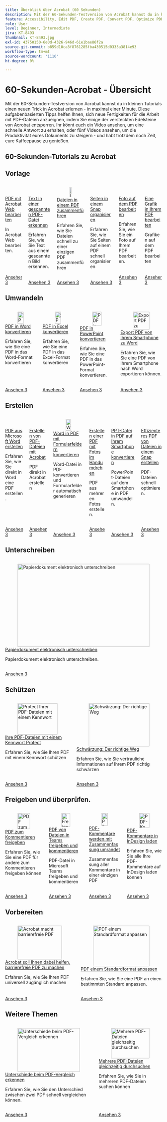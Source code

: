 ```yaml
---
title: Überblick über Acrobat (60 Sekunden)
description: Mit der 60-Sekunden-Testversion von Acrobat kannst du in kleinen Tutorials einen neuen Trick in Acrobat erlernen - in maximal einer Minute.
feature: Accessibility, Edit PDF, Create PDF, Convert PDF, Optimize PDF, Sign, Security, Share, Collaboration
role: User
level: Beginner, Intermediate
jira: KT-8493
thumbnail: KT-8493.jpg
exl-id: 43750150-6e0d-4326-946d-61e1bae86f2a
source-git-commit: b859d10ca3f8761285fba430515d0333a3814e93
workflow-type: tm+mt
source-wordcount: '1110'
ht-degree: 0%

---
```


# 60-Sekunden-Acrobat - Übersicht

Mit der 60-Sekunden-Testversion von Acrobat kannst du in kleinen Tutorials einen neuen Trick in Acrobat erlernen - in maximal einer Minute. Diese aufgabenbasierten Tipps helfen Ihnen, sich neue Fertigkeiten für die Arbeit mit PDF-Dateien anzueignen, indem Sie einige der versteckten Edelsteine von Acrobat entsperren. Ihr könnt euch ein Video ansehen, um eine schnelle Antwort zu erhalten, oder fünf Videos ansehen, um die Produktivität eures Dokuments zu steigern - und habt trotzdem noch Zeit, eure Kaffeepause zu genießen.

## 60-Sekunden-Tutorials zu Acrobat

## Vorlage   

<!-- START CARDS HTML - DO NOT MODIFY BY HAND -->
<div class="columns">
    <div class="column is-half-tablet is-half-desktop is-one-third-widescreen" aria-label="Edit PDF with Acrobat Web">
        <div class="card" style="height: 100%; display: flex; flex-direction: column; height: 100%;">
            <div class="card-image">
                <figure class="image x-is-16by9">
                    <a href="https://experienceleague.adobe.com/en/docs/document-cloud-learn/acrobat-learning/60-second/edit" title="PDF mit Acrobat Web bearbeiten" target="_self" rel="referrer">
                        <img class="is-bordered-r-small" src="https://experienceleague.adobe.com/en/docs/document-cloud-learn/acrobat-learning/60-second/media_15446e803641327fa17c7dad1078f062c9dc5712a.png?width=400&format=webply&optimize=medium" alt="PDF mit Acrobat Web bearbeiten"
                             style="width: 100%; aspect-ratio: 16 / 9; object-fit: cover; overflow: hidden; display: block; margin: auto;">
                    </a>
                </figure>
            </div>
            <div class="card-content is-padded-small" style="display: flex; flex-direction: column; flex-grow: 1; justify-content: space-between;">
                <div class="top-card-content">
                    <p class="headline is-size-6 has-text-weight-bold">
                        <a href="https://experienceleague.adobe.com/en/docs/document-cloud-learn/acrobat-learning/60-second/edit" target="_self" rel="referrer" title="PDF mit Acrobat Web bearbeiten">PDF mit Acrobat Web bearbeiten</a>
                    </p>
                    <p class="is-size-6">In Acrobat Web bearbeiten.</p>
                </div>
                <a href="https://experienceleague.adobe.com/en/docs/document-cloud-learn/acrobat-learning/60-second/edit" target="_self" rel="referrer" class="spectrum-Button spectrum-Button--outline spectrum-Button--primary spectrum-Button--sizeM" style="align-self: flex-start; margin-top: 1rem;">
                    <span class="spectrum-Button-label has-no-wrap has-text-weight-bold">Ansehen</span>
                3</a>
            </div>
        </div>
    </div>
    <div class="column is-half-tablet is-half-desktop is-one-third-widescreen" aria-label="Recognize text in a scanned PDF file">
        <div class="card" style="height: 100%; display: flex; flex-direction: column; height: 100%;">
            <div class="card-image">
                <figure class="image x-is-16by9">
                    <a href="https://experienceleague.adobe.com/en/docs/document-cloud-learn/acrobat-learning/60-second/textrecognition" title="Text in einer gescannten PDF-Datei erkennen" target="_self" rel="referrer">
                        <img class="is-bordered-r-small" src="https://experienceleague.adobe.com/en/docs/document-cloud-learn/acrobat-learning/60-second/media_18991458e25e3aeaa0ba7f169a5c62d91bfd011c7.png?width=400&format=webply&optimize=medium" alt="Text in einer gescannten PDF-Datei erkennen"
                             style="width: 100%; aspect-ratio: 16 / 9; object-fit: cover; overflow: hidden; display: block; margin: auto;">
                    </a>
                </figure>
            </div>
            <div class="card-content is-padded-small" style="display: flex; flex-direction: column; flex-grow: 1; justify-content: space-between;">
                <div class="top-card-content">
                    <p class="headline is-size-6 has-text-weight-bold">
                        <a href="https://experienceleague.adobe.com/en/docs/document-cloud-learn/acrobat-learning/60-second/textrecognition" target="_self" rel="referrer" title="Text in einer gescannten PDF-Datei erkennen">Text in einer gescannten PDF-Datei erkennen</a>
                    </p>
                    <p class="is-size-6">Erfahren Sie, wie Sie Text aus einem gescannten Bild erkennen.</p>
                </div>
                <a href="https://experienceleague.adobe.com/en/docs/document-cloud-learn/acrobat-learning/60-second/textrecognition" target="_self" rel="referrer" class="spectrum-Button spectrum-Button--outline spectrum-Button--primary spectrum-Button--sizeM" style="align-self: flex-start; margin-top: 1rem;">
                    <span class="spectrum-Button-label has-no-wrap has-text-weight-bold">Ansehen</span>
                3</a>
            </div>
        </div>
    </div>
    <div class="column is-half-tablet is-half-desktop is-one-third-widescreen" aria-label="Combine files into one PDF">
        <div class="card" style="height: 100%; display: flex; flex-direction: column; height: 100%;">
            <div class="card-image">
                <figure class="image x-is-16by9">
                    <a href="https://experienceleague.adobe.com/en/docs/document-cloud-learn/acrobat-learning/60-second/combine-to-one-pdf" title="Dateien auf einer PDF zusammenführen" target="_self" rel="referrer">
                        <img class="is-bordered-r-small" src="https://experienceleague.adobe.com/en/docs/document-cloud-learn/acrobat-learning/getting-started/media_12db4e53771239c4c355e54868bb8c2d72912cf58.png?width=400&format=webply&optimize=medium" alt="Dateien auf einer PDF zusammenführen"
                             style="width: 100%; aspect-ratio: 16 / 9; object-fit: cover; overflow: hidden; display: block; margin: auto;">
                    </a>
                </figure>
            </div>
            <div class="card-content is-padded-small" style="display: flex; flex-direction: column; flex-grow: 1; justify-content: space-between;">
                <div class="top-card-content">
                    <p class="headline is-size-6 has-text-weight-bold">
                        <a href="https://experienceleague.adobe.com/en/docs/document-cloud-learn/acrobat-learning/60-second/combine-to-one-pdf" target="_self" rel="referrer" title="Dateien auf einer PDF zusammenführen">Dateien in einem PDF zusammenführen</a>
                    </p>
                    <p class="is-size-6">Erfahren Sie, wie Sie Dateien schnell zu einer einzigen PDF zusammenführen</p>
                </div>
                <a href="https://experienceleague.adobe.com/en/docs/document-cloud-learn/acrobat-learning/60-second/combine-to-one-pdf" target="_self" rel="referrer" class="spectrum-Button spectrum-Button--outline spectrum-Button--primary spectrum-Button--sizeM" style="align-self: flex-start; margin-top: 1rem;">
                    <span class="spectrum-Button-label has-no-wrap has-text-weight-bold">Ansehen</span>
                3</a>
            </div>
        </div>
    </div>
    <div class="column is-half-tablet is-half-desktop is-one-third-widescreen" aria-label="Organize pages in a snap">
        <div class="card" style="height: 100%; display: flex; flex-direction: column; height: 100%;">
            <div class="card-image">
                <figure class="image x-is-16by9">
                    <a href="https://experienceleague.adobe.com/en/docs/document-cloud-learn/acrobat-learning/60-second/organize" title="Seiten schnell organisieren." target="_self" rel="referrer">
                        <img class="is-bordered-r-small" src="https://experienceleague.adobe.com/en/docs/document-cloud-learn/acrobat-learning/60-second/media_134a5e6bdc79683186039aefd4886410edcf8f24d.png?width=400&format=webply&optimize=medium" alt="Seiten schnell organisieren."
                             style="width: 100%; aspect-ratio: 16 / 9; object-fit: cover; overflow: hidden; display: block; margin: auto;">
                    </a>
                </figure>
            </div>
            <div class="card-content is-padded-small" style="display: flex; flex-direction: column; flex-grow: 1; justify-content: space-between;">
                <div class="top-card-content">
                    <p class="headline is-size-6 has-text-weight-bold">
                        <a href="https://experienceleague.adobe.com/en/docs/document-cloud-learn/acrobat-learning/60-second/organize" target="_self" rel="referrer" title="Seiten schnell organisieren.">Seiten in einem Snap organisieren</a>
                    </p>
                    <p class="is-size-6">Erfahren Sie, wie Sie Seiten auf einem PDF schnell organisieren</p>
                </div>
                <a href="https://experienceleague.adobe.com/en/docs/document-cloud-learn/acrobat-learning/60-second/organize" target="_self" rel="referrer" class="spectrum-Button spectrum-Button--outline spectrum-Button--primary spectrum-Button--sizeM" style="align-self: flex-start; margin-top: 1rem;">
                    <span class="spectrum-Button-label has-no-wrap has-text-weight-bold">Ansehen</span>
                3</a>
            </div>
        </div>
    </div>
    <div class="column is-half-tablet is-half-desktop is-one-third-widescreen" aria-label="Edit a photo in your PDF">
        <div class="card" style="height: 100%; display: flex; flex-direction: column; height: 100%;">
            <div class="card-image">
                <figure class="image x-is-16by9">
                    <a href="https://experienceleague.adobe.com/en/docs/document-cloud-learn/acrobat-learning/60-second/editphoto" title="Ein Foto auf dem PDF bearbeiten." target="_self" rel="referrer">
                        <img class="is-bordered-r-small" src="https://experienceleague.adobe.com/en/docs/document-cloud-learn/acrobat-learning/60-second/media_143402bd2ebb039d28d318ff79922f5cd6a72bb4c.png?width=400&format=webply&optimize=medium" alt="Ein Foto auf dem PDF bearbeiten."
                             style="width: 100%; aspect-ratio: 16 / 9; object-fit: cover; overflow: hidden; display: block; margin: auto;">
                    </a>
                </figure>
            </div>
            <div class="card-content is-padded-small" style="display: flex; flex-direction: column; flex-grow: 1; justify-content: space-between;">
                <div class="top-card-content">
                    <p class="headline is-size-6 has-text-weight-bold">
                        <a href="https://experienceleague.adobe.com/en/docs/document-cloud-learn/acrobat-learning/60-second/editphoto" target="_self" rel="referrer" title="Ein Foto auf dem PDF bearbeiten.">Foto auf dem PDF bearbeiten</a>
                    </p>
                    <p class="is-size-6">Erfahren Sie, wie Sie ein Foto auf Ihrem PDF bearbeiten.</p>
                </div>
                <a href="https://experienceleague.adobe.com/en/docs/document-cloud-learn/acrobat-learning/60-second/editphoto" target="_self" rel="referrer" class="spectrum-Button spectrum-Button--outline spectrum-Button--primary spectrum-Button--sizeM" style="align-self: flex-start; margin-top: 1rem;">
                    <span class="spectrum-Button-label has-no-wrap has-text-weight-bold">Ansehen</span>
                3</a>
            </div>
        </div>
    </div>
    <div class="column is-half-tablet is-half-desktop is-one-third-widescreen" aria-label="Edit a graphic in your PDF">
        <div class="card" style="height: 100%; display: flex; flex-direction: column; height: 100%;">
            <div class="card-image">
                <figure class="image x-is-16by9">
                    <a href="https://experienceleague.adobe.com/en/docs/document-cloud-learn/acrobat-learning/60-second/editgraphic" title="Grafiken auf dem PDF bearbeiten." target="_self" rel="referrer">
                        <img class="is-bordered-r-small" src="https://experienceleague.adobe.com/en/docs/document-cloud-learn/acrobat-learning/60-second/media_1e5970d9a0f57a1cb0c18325e8511645af3435571.png?width=400&format=webply&optimize=medium" alt="Grafiken auf dem PDF bearbeiten."
                             style="width: 100%; aspect-ratio: 16 / 9; object-fit: cover; overflow: hidden; display: block; margin: auto;">
                    </a>
                </figure>
            </div>
            <div class="card-content is-padded-small" style="display: flex; flex-direction: column; flex-grow: 1; justify-content: space-between;">
                <div class="top-card-content">
                    <p class="headline is-size-6 has-text-weight-bold">
                        <a href="https://experienceleague.adobe.com/en/docs/document-cloud-learn/acrobat-learning/60-second/editgraphic" target="_self" rel="referrer" title="Grafiken auf dem PDF bearbeiten.">Eine Grafik in Ihrem PDF bearbeiten</a>
                    </p>
                    <p class="is-size-6">Grafiken auf dem PDF bearbeiten</p>
                </div>
                <a href="https://experienceleague.adobe.com/en/docs/document-cloud-learn/acrobat-learning/60-second/editgraphic" target="_self" rel="referrer" class="spectrum-Button spectrum-Button--outline spectrum-Button--primary spectrum-Button--sizeM" style="align-self: flex-start; margin-top: 1rem;">
                    <span class="spectrum-Button-label has-no-wrap has-text-weight-bold">Ansehen</span>
                3</a>
            </div>
        </div>
    </div>
</div>
<!-- END CARDS HTML - DO NOT MODIFY BY HAND -->

## Umwandeln

<!-- START CARDS HTML - DO NOT MODIFY BY HAND -->
<div class="columns">
    <div class="column is-half-tablet is-half-desktop is-one-third-widescreen" aria-label="Convert a PDF to Word">
        <div class="card" style="height: 100%; display: flex; flex-direction: column; height: 100%;">
            <div class="card-image">
                <figure class="image x-is-16by9">
                    <a href="https://experienceleague.adobe.com/en/docs/document-cloud-learn/acrobat-learning/60-second/convert-pdf-word" title="PDF in Word umwandeln" target="_self" rel="referrer">
                        <img class="is-bordered-r-small" src="https://experienceleague.adobe.com/en/docs/document-cloud-learn/acrobat-learning/60-second/media_151fd684b86b4fce9905135d01d2089da2112ddc7.png?width=400&format=webply&optimize=medium" alt="PDF in Word umwandeln"
                             style="width: 100%; aspect-ratio: 16 / 9; object-fit: cover; overflow: hidden; display: block; margin: auto;">
                    </a>
                </figure>
            </div>
            <div class="card-content is-padded-small" style="display: flex; flex-direction: column; flex-grow: 1; justify-content: space-between;">
                <div class="top-card-content">
                    <p class="headline is-size-6 has-text-weight-bold">
                        <a href="https://experienceleague.adobe.com/en/docs/document-cloud-learn/acrobat-learning/60-second/convert-pdf-word" target="_self" rel="referrer" title="PDF in Word umwandeln">PDF in Word konvertieren</a>
                    </p>
                    <p class="is-size-6">Erfahren Sie, wie Sie eine PDF in das Word-Format konvertieren</p>
                </div>
                <a href="https://experienceleague.adobe.com/en/docs/document-cloud-learn/acrobat-learning/60-second/convert-pdf-word" target="_self" rel="referrer" class="spectrum-Button spectrum-Button--outline spectrum-Button--primary spectrum-Button--sizeM" style="align-self: flex-start; margin-top: 1rem;">
                    <span class="spectrum-Button-label has-no-wrap has-text-weight-bold">Ansehen</span>
                3</a>
            </div>
        </div>
    </div>
    <div class="column is-half-tablet is-half-desktop is-one-third-widescreen" aria-label="Convert a PDF to Excel">
        <div class="card" style="height: 100%; display: flex; flex-direction: column; height: 100%;">
            <div class="card-image">
                <figure class="image x-is-16by9">
                    <a href="https://experienceleague.adobe.com/en/docs/document-cloud-learn/acrobat-learning/60-second/convert-pdf-excel" title="PDF in Excel konvertieren" target="_self" rel="referrer">
                        <img class="is-bordered-r-small" src="https://experienceleague.adobe.com/en/docs/document-cloud-learn/acrobat-learning/60-second/media_150c2cc7e2c37eb955ee680e942f7240e7a3be743.png?width=400&format=webply&optimize=medium" alt="PDF in Excel konvertieren"
                             style="width: 100%; aspect-ratio: 16 / 9; object-fit: cover; overflow: hidden; display: block; margin: auto;">
                    </a>
                </figure>
            </div>
            <div class="card-content is-padded-small" style="display: flex; flex-direction: column; flex-grow: 1; justify-content: space-between;">
                <div class="top-card-content">
                    <p class="headline is-size-6 has-text-weight-bold">
                        <a href="https://experienceleague.adobe.com/en/docs/document-cloud-learn/acrobat-learning/60-second/convert-pdf-excel" target="_self" rel="referrer" title="PDF in Excel konvertieren">PDF in Excel konvertieren</a>
                    </p>
                    <p class="is-size-6">Erfahren Sie, wie Sie eine PDF in das Excel-Format konvertieren</p>
                </div>
                <a href="https://experienceleague.adobe.com/en/docs/document-cloud-learn/acrobat-learning/60-second/convert-pdf-excel" target="_self" rel="referrer" class="spectrum-Button spectrum-Button--outline spectrum-Button--primary spectrum-Button--sizeM" style="align-self: flex-start; margin-top: 1rem;">
                    <span class="spectrum-Button-label has-no-wrap has-text-weight-bold">Ansehen</span>
                3</a>
            </div>
        </div>
    </div>
    <div class="column is-half-tablet is-half-desktop is-one-third-widescreen" aria-label="Convert a PDF to PowerPoint">
        <div class="card" style="height: 100%; display: flex; flex-direction: column; height: 100%;">
            <div class="card-image">
                <figure class="image x-is-16by9">
                    <a href="https://experienceleague.adobe.com/en/docs/document-cloud-learn/acrobat-learning/60-second/convert-pdf-powerpoint" title="PDF in PowerPoint umwandeln" target="_self" rel="referrer">
                        <img class="is-bordered-r-small" src="https://experienceleague.adobe.com/en/docs/document-cloud-learn/acrobat-learning/60-second/media_1f8d6d403480a260dc967912fe013c5a6419dcffc.png?width=400&format=webply&optimize=medium" alt="PDF in PowerPoint umwandeln"
                             style="width: 100%; aspect-ratio: 16 / 9; object-fit: cover; overflow: hidden; display: block; margin: auto;">
                    </a>
                </figure>
            </div>
            <div class="card-content is-padded-small" style="display: flex; flex-direction: column; flex-grow: 1; justify-content: space-between;">
                <div class="top-card-content">
                    <p class="headline is-size-6 has-text-weight-bold">
                        <a href="https://experienceleague.adobe.com/en/docs/document-cloud-learn/acrobat-learning/60-second/convert-pdf-powerpoint" target="_self" rel="referrer" title="PDF in PowerPoint umwandeln">PDF in PowerPoint konvertieren</a>
                    </p>
                    <p class="is-size-6">Erfahren Sie, wie Sie eine PDF in das PowerPoint-Format konvertieren.</p>
                </div>
                <a href="https://experienceleague.adobe.com/en/docs/document-cloud-learn/acrobat-learning/60-second/convert-pdf-powerpoint" target="_self" rel="referrer" class="spectrum-Button spectrum-Button--outline spectrum-Button--primary spectrum-Button--sizeM" style="align-self: flex-start; margin-top: 1rem;">
                    <span class="spectrum-Button-label has-no-wrap has-text-weight-bold">Ansehen</span>
                3</a>
            </div>
        </div>
    </div>
    <div class="column is-half-tablet is-half-desktop is-one-third-widescreen" aria-label="Export PDF to Word from your phone">
        <div class="card" style="height: 100%; display: flex; flex-direction: column; height: 100%;">
            <div class="card-image">
                <figure class="image x-is-16by9">
                    <a href="https://experienceleague.adobe.com/en/docs/document-cloud-learn/acrobat-learning/60-second/exportwordphone" title="Export PDF zu Word auf dem Smartphone." target="_self" rel="referrer">
                        <img class="is-bordered-r-small" src="https://experienceleague.adobe.com/en/docs/document-cloud-learn/acrobat-learning/60-second/media_159dede237c9c628066a9c0d75d0ea1d0a0255f26.png?width=400&format=webply&optimize=medium" alt="Export PDF zu Word auf dem Smartphone."
                             style="width: 100%; aspect-ratio: 16 / 9; object-fit: cover; overflow: hidden; display: block; margin: auto;">
                    </a>
                </figure>
            </div>
            <div class="card-content is-padded-small" style="display: flex; flex-direction: column; flex-grow: 1; justify-content: space-between;">
                <div class="top-card-content">
                    <p class="headline is-size-6 has-text-weight-bold">
                        <a href="https://experienceleague.adobe.com/en/docs/document-cloud-learn/acrobat-learning/60-second/exportwordphone" target="_self" rel="referrer" title="Export PDF zu Word auf dem Smartphone.">Export PDF von Ihrem Smartphone zu Word</a>
                    </p>
                    <p class="is-size-6">Erfahren Sie, wie Sie eine PDF von Ihrem Smartphone nach Word exportieren können.</p>
                </div>
                <a href="https://experienceleague.adobe.com/en/docs/document-cloud-learn/acrobat-learning/60-second/exportwordphone" target="_self" rel="referrer" class="spectrum-Button spectrum-Button--outline spectrum-Button--primary spectrum-Button--sizeM" style="align-self: flex-start; margin-top: 1rem;">
                    <span class="spectrum-Button-label has-no-wrap has-text-weight-bold">Ansehen</span>
                3</a>
            </div>
        </div>
    </div>
</div>
<!-- END CARDS HTML - DO NOT MODIFY BY HAND -->

## Erstellen

<!-- START CARDS HTML - DO NOT MODIFY BY HAND -->
<div class="columns">
    <div class="column is-half-tablet is-half-desktop is-one-third-widescreen" aria-label="Create a PDF from Microsoft Word">
        <div class="card" style="height: 100%; display: flex; flex-direction: column; height: 100%;">
            <div class="card-image">
                <figure class="image x-is-16by9">
                    <a href="https://experienceleague.adobe.com/en/docs/document-cloud-learn/acrobat-learning/60-second/word-to-pdf" title="PDF aus Microsoft Word erstellen" target="_self" rel="referrer">
                        <img class="is-bordered-r-small" src="https://experienceleague.adobe.com/en/docs/document-cloud-learn/acrobat-learning/60-second/media_1cd736365ac8082ced244671cce45aefc5162b2b5.png?width=400&format=webply&optimize=medium" alt="PDF aus Microsoft Word erstellen"
                             style="width: 100%; aspect-ratio: 16 / 9; object-fit: cover; overflow: hidden; display: block; margin: auto;">
                    </a>
                </figure>
            </div>
            <div class="card-content is-padded-small" style="display: flex; flex-direction: column; flex-grow: 1; justify-content: space-between;">
                <div class="top-card-content">
                    <p class="headline is-size-6 has-text-weight-bold">
                        <a href="https://experienceleague.adobe.com/en/docs/document-cloud-learn/acrobat-learning/60-second/word-to-pdf" target="_self" rel="referrer" title="PDF aus Microsoft Word erstellen">PDF aus Microsoft Word erstellen</a>
                    </p>
                    <p class="is-size-6">Erfahren Sie, wie Sie direkt in Word eine PDF erstellen.</p>
                </div>
                <a href="https://experienceleague.adobe.com/en/docs/document-cloud-learn/acrobat-learning/60-second/word-to-pdf" target="_self" rel="referrer" class="spectrum-Button spectrum-Button--outline spectrum-Button--primary spectrum-Button--sizeM" style="align-self: flex-start; margin-top: 1rem;">
                    <span class="spectrum-Button-label has-no-wrap has-text-weight-bold">Ansehen</span>
                3</a>
            </div>
        </div>
    </div>
    <div class="column is-half-tablet is-half-desktop is-one-third-widescreen" aria-label="Create PDF files with Acrobat">
        <div class="card" style="height: 100%; display: flex; flex-direction: column; height: 100%;">
            <div class="card-image">
                <figure class="image x-is-16by9">
                    <a href="https://experienceleague.adobe.com/en/docs/document-cloud-learn/acrobat-learning/60-second/create-from-acrobat" title="Erstellen von PDF-Dateien mit Acrobat" target="_self" rel="referrer">
                        <img class="is-bordered-r-small" src="https://experienceleague.adobe.com/en/docs/document-cloud-learn/acrobat-learning/60-second/media_11870f1d4b20a042dc6d14477c438af32860ceac8.png?width=400&format=webply&optimize=medium" alt="Erstellen von PDF-Dateien mit Acrobat"
                             style="width: 100%; aspect-ratio: 16 / 9; object-fit: cover; overflow: hidden; display: block; margin: auto;">
                    </a>
                </figure>
            </div>
            <div class="card-content is-padded-small" style="display: flex; flex-direction: column; flex-grow: 1; justify-content: space-between;">
                <div class="top-card-content">
                    <p class="headline is-size-6 has-text-weight-bold">
                        <a href="https://experienceleague.adobe.com/en/docs/document-cloud-learn/acrobat-learning/60-second/create-from-acrobat" target="_self" rel="referrer" title="Erstellen von PDF-Dateien mit Acrobat">Erstellen von PDF-Dateien mit Acrobat</a>
                    </p>
                    <p class="is-size-6">PDF direkt in Acrobat erstellen</p>
                </div>
                <a href="https://experienceleague.adobe.com/en/docs/document-cloud-learn/acrobat-learning/60-second/create-from-acrobat" target="_self" rel="referrer" class="spectrum-Button spectrum-Button--outline spectrum-Button--primary spectrum-Button--sizeM" style="align-self: flex-start; margin-top: 1rem;">
                    <span class="spectrum-Button-label has-no-wrap has-text-weight-bold">Ansehen</span>
                3</a>
            </div>
        </div>
    </div>
    <div class="column is-half-tablet is-half-desktop is-one-third-widescreen" aria-label="Convert Word to PDF including form fields">
        <div class="card" style="height: 100%; display: flex; flex-direction: column; height: 100%;">
            <div class="card-image">
                <figure class="image x-is-16by9">
                    <a href="https://experienceleague.adobe.com/en/docs/document-cloud-learn/acrobat-learning/60-second/wordform" title="Word-Dokumente einschließlich Formularfelder in PDF-Dateien konvertieren" target="_self" rel="referrer">
                        <img class="is-bordered-r-small" src="https://experienceleague.adobe.com/en/docs/document-cloud-learn/acrobat-learning/60-second/media_144fe4c86278b0d29c252495b50d8d16f3d2c3876.png?width=400&format=webply&optimize=medium" alt="Word-Dokumente einschließlich Formularfelder in PDF-Dateien konvertieren"
                             style="width: 100%; aspect-ratio: 16 / 9; object-fit: cover; overflow: hidden; display: block; margin: auto;">
                    </a>
                </figure>
            </div>
            <div class="card-content is-padded-small" style="display: flex; flex-direction: column; flex-grow: 1; justify-content: space-between;">
                <div class="top-card-content">
                    <p class="headline is-size-6 has-text-weight-bold">
                        <a href="https://experienceleague.adobe.com/en/docs/document-cloud-learn/acrobat-learning/60-second/wordform" target="_self" rel="referrer" title="Word-Dokumente einschließlich Formularfelder in PDF-Dateien konvertieren">Word in PDF mit Formularfeldern konvertieren</a>
                    </p>
                    <p class="is-size-6">Word-Datei in PDF konvertieren und Formularfelder automatisch generieren</p>
                </div>
                <a href="https://experienceleague.adobe.com/en/docs/document-cloud-learn/acrobat-learning/60-second/wordform" target="_self" rel="referrer" class="spectrum-Button spectrum-Button--outline spectrum-Button--primary spectrum-Button--sizeM" style="align-self: flex-start; margin-top: 1rem;">
                    <span class="spectrum-Button-label has-no-wrap has-text-weight-bold">Ansehen</span>
                3</a>
            </div>
        </div>
    </div>
    <div class="column is-half-tablet is-half-desktop is-one-third-widescreen" aria-label="Create a PDF of photos in an instant">
        <div class="card" style="height: 100%; display: flex; flex-direction: column; height: 100%;">
            <div class="card-image">
                <figure class="image x-is-16by9">
                    <a href="https://experienceleague.adobe.com/en/docs/document-cloud-learn/acrobat-learning/60-second/photo" title="PDF mit wenigen Klicks erstellen" target="_self" rel="referrer">
                        <img class="is-bordered-r-small" src="https://experienceleague.adobe.com/en/docs/document-cloud-learn/acrobat-learning/60-second/media_18e81d37992122545eb35d6f082caab4a314eb4d3.png?width=400&format=webply&optimize=medium" alt="PDF mit wenigen Klicks erstellen"
                             style="width: 100%; aspect-ratio: 16 / 9; object-fit: cover; overflow: hidden; display: block; margin: auto;">
                    </a>
                </figure>
            </div>
            <div class="card-content is-padded-small" style="display: flex; flex-direction: column; flex-grow: 1; justify-content: space-between;">
                <div class="top-card-content">
                    <p class="headline is-size-6 has-text-weight-bold">
                        <a href="https://experienceleague.adobe.com/en/docs/document-cloud-learn/acrobat-learning/60-second/photo" target="_self" rel="referrer" title="PDF mit wenigen Klicks erstellen">Erstellen einer PDF mit Fotos im Handumdrehen</a>
                    </p>
                    <p class="is-size-6">PDF aus mehreren Fotos erstellen.</p>
                </div>
                <a href="https://experienceleague.adobe.com/en/docs/document-cloud-learn/acrobat-learning/60-second/photo" target="_self" rel="referrer" class="spectrum-Button spectrum-Button--outline spectrum-Button--primary spectrum-Button--sizeM" style="align-self: flex-start; margin-top: 1rem;">
                    <span class="spectrum-Button-label has-no-wrap has-text-weight-bold">Ansehen</span>
                3</a>
            </div>
        </div>
    </div>
    <div class="column is-half-tablet is-half-desktop is-one-third-widescreen" aria-label="Convert a PPT file to PDF on your phone">
        <div class="card" style="height: 100%; display: flex; flex-direction: column; height: 100%;">
            <div class="card-image">
                <figure class="image x-is-16by9">
                    <a href="https://experienceleague.adobe.com/en/docs/document-cloud-learn/acrobat-learning/60-second/phone" title="PPT- in PDF-Dateien umwandeln - auf dem Smartphone." target="_self" rel="referrer">
                        <img class="is-bordered-r-small" src="https://experienceleague.adobe.com/en/docs/document-cloud-learn/acrobat-learning/60-second/media_17330e204d49ad64a1af9098da67fc2d172566d0a.png?width=400&format=webply&optimize=medium" alt="PPT- in PDF-Dateien umwandeln - auf dem Smartphone."
                             style="width: 100%; aspect-ratio: 16 / 9; object-fit: cover; overflow: hidden; display: block; margin: auto;">
                    </a>
                </figure>
            </div>
            <div class="card-content is-padded-small" style="display: flex; flex-direction: column; flex-grow: 1; justify-content: space-between;">
                <div class="top-card-content">
                    <p class="headline is-size-6 has-text-weight-bold">
                        <a href="https://experienceleague.adobe.com/en/docs/document-cloud-learn/acrobat-learning/60-second/phone" target="_self" rel="referrer" title="PPT- in PDF-Dateien umwandeln - auf dem Smartphone.">PPT-Datei in PDF auf Ihrem Smartphone konvertieren</a>
                    </p>
                    <p class="is-size-6">PowerPoint-Dateien auf dem Smartphone in PDF umwandeln.</p>
                </div>
                <a href="https://experienceleague.adobe.com/en/docs/document-cloud-learn/acrobat-learning/60-second/phone" target="_self" rel="referrer" class="spectrum-Button spectrum-Button--outline spectrum-Button--primary spectrum-Button--sizeM" style="align-self: flex-start; margin-top: 1rem;">
                    <span class="spectrum-Button-label has-no-wrap has-text-weight-bold">Ansehen</span>
                3</a>
            </div>
        </div>
    </div>
    <div class="column is-half-tablet is-half-desktop is-one-third-widescreen" aria-label="Create more efficient PDF files in a snap">
        <div class="card" style="height: 100%; display: flex; flex-direction: column; height: 100%;">
            <div class="card-image">
                <figure class="image x-is-16by9">
                    <a href="https://experienceleague.adobe.com/en/docs/document-cloud-learn/acrobat-learning/60-second/optimize" title="Effizienteres PDF von Dateien mit wenigen Klicks" target="_self" rel="referrer">
                        <img class="is-bordered-r-small" src="https://experienceleague.adobe.com/en/docs/document-cloud-learn/acrobat-learning/60-second/media_1803962c9009d3368a7edd10c31f9d262e8867539.png?width=400&format=webply&optimize=medium" alt="Effizienteres PDF von Dateien mit wenigen Klicks"
                             style="width: 100%; aspect-ratio: 16 / 9; object-fit: cover; overflow: hidden; display: block; margin: auto;">
                    </a>
                </figure>
            </div>
            <div class="card-content is-padded-small" style="display: flex; flex-direction: column; flex-grow: 1; justify-content: space-between;">
                <div class="top-card-content">
                    <p class="headline is-size-6 has-text-weight-bold">
                        <a href="https://experienceleague.adobe.com/en/docs/document-cloud-learn/acrobat-learning/60-second/optimize" target="_self" rel="referrer" title="Effizienteres PDF von Dateien mit wenigen Klicks">Effizienteres PDF von Dateien in einem Snap erstellen</a>
                    </p>
                    <p class="is-size-6">PDF-Dateien schnell optimieren.</p>
                </div>
                <a href="https://experienceleague.adobe.com/en/docs/document-cloud-learn/acrobat-learning/60-second/optimize" target="_self" rel="referrer" class="spectrum-Button spectrum-Button--outline spectrum-Button--primary spectrum-Button--sizeM" style="align-self: flex-start; margin-top: 1rem;">
                    <span class="spectrum-Button-label has-no-wrap has-text-weight-bold">Ansehen</span>
                3</a>
            </div>
        </div>
    </div>
</div>
<!-- END CARDS HTML - DO NOT MODIFY BY HAND -->

## Unterschreiben

<!-- START CARDS HTML - DO NOT MODIFY BY HAND -->
<div class="columns">
    <div class="column is-half-tablet is-half-desktop is-one-third-widescreen" aria-label="Electronically sign a paper document">
        <div class="card" style="height: 100%; display: flex; flex-direction: column; height: 100%;">
            <div class="card-image">
                <figure class="image x-is-16by9">
                    <a href="https://experienceleague.adobe.com/en/docs/document-cloud-learn/acrobat-learning/60-second/sign" title="Papierdokument elektronisch unterschreiben" target="_self" rel="referrer">
                        <img class="is-bordered-r-small" src="https://experienceleague.adobe.com/en/docs/document-cloud-learn/acrobat-learning/60-second/media_1208aec2e5b247e623754caa50e089d2f4ded0a6d.png?width=400&format=webply&optimize=medium" alt="Papierdokument elektronisch unterschreiben"
                             style="width: 100%; aspect-ratio: 16 / 9; object-fit: cover; overflow: hidden; display: block; margin: auto;">
                    </a>
                </figure>
            </div>
            <div class="card-content is-padded-small" style="display: flex; flex-direction: column; flex-grow: 1; justify-content: space-between;">
                <div class="top-card-content">
                    <p class="headline is-size-6 has-text-weight-bold">
                        <a href="https://experienceleague.adobe.com/en/docs/document-cloud-learn/acrobat-learning/60-second/sign" target="_self" rel="referrer" title="Papierdokument elektronisch unterschreiben">Papierdokument elektronisch unterschreiben</a>
                    </p>
                    <p class="is-size-6">Papierdokument elektronisch unterschreiben.</p>
                </div>
                <a href="https://experienceleague.adobe.com/en/docs/document-cloud-learn/acrobat-learning/60-second/sign" target="_self" rel="referrer" class="spectrum-Button spectrum-Button--outline spectrum-Button--primary spectrum-Button--sizeM" style="align-self: flex-start; margin-top: 1rem;">
                    <span class="spectrum-Button-label has-no-wrap has-text-weight-bold">Ansehen</span>
                3</a>
            </div>
        </div>
    </div>
</div>
<!-- END CARDS HTML - DO NOT MODIFY BY HAND -->

## Schützen

<!-- START CARDS HTML - DO NOT MODIFY BY HAND -->
<div class="columns">
    <div class="column is-half-tablet is-half-desktop is-one-third-widescreen" aria-label="Protect your PDF files with a password">
        <div class="card" style="height: 100%; display: flex; flex-direction: column; height: 100%;">
            <div class="card-image">
                <figure class="image x-is-16by9">
                    <a href="https://experienceleague.adobe.com/en/docs/document-cloud-learn/acrobat-learning/60-second/protect" title="Protect Ihrer PDF-Dateien mit einem Kennwort" target="_self" rel="referrer">
                        <img class="is-bordered-r-small" src="https://experienceleague.adobe.com/en/docs/document-cloud-learn/acrobat-learning/60-second/media_1dd983a4813e3ef7b729b15e794efae1217399beb.png?width=400&format=webply&optimize=medium" alt="Protect Ihrer PDF-Dateien mit einem Kennwort"
                             style="width: 100%; aspect-ratio: 16 / 9; object-fit: cover; overflow: hidden; display: block; margin: auto;">
                    </a>
                </figure>
            </div>
            <div class="card-content is-padded-small" style="display: flex; flex-direction: column; flex-grow: 1; justify-content: space-between;">
                <div class="top-card-content">
                    <p class="headline is-size-6 has-text-weight-bold">
                        <a href="https://experienceleague.adobe.com/en/docs/document-cloud-learn/acrobat-learning/60-second/protect" target="_self" rel="referrer" title="Protect Ihrer PDF-Dateien mit einem Kennwort">Ihre PDF-Dateien mit einem Kennwort Protect</a>
                    </p>
                    <p class="is-size-6">Erfahren Sie, wie Sie Ihren PDF mit einem Kennwort schützen</p>
                </div>
                <a href="https://experienceleague.adobe.com/en/docs/document-cloud-learn/acrobat-learning/60-second/protect" target="_self" rel="referrer" class="spectrum-Button spectrum-Button--outline spectrum-Button--primary spectrum-Button--sizeM" style="align-self: flex-start; margin-top: 1rem;">
                    <span class="spectrum-Button-label has-no-wrap has-text-weight-bold">Ansehen</span>
                3</a>
            </div>
        </div>
    </div>
    <div class="column is-half-tablet is-half-desktop is-one-third-widescreen" aria-label="Redaction: The right way">
        <div class="card" style="height: 100%; display: flex; flex-direction: column; height: 100%;">
            <div class="card-image">
                <figure class="image x-is-16by9">
                    <a href="https://experienceleague.adobe.com/en/docs/document-cloud-learn/acrobat-learning/60-second/redaction" title="Schwärzung: Der richtige Weg" target="_self" rel="referrer">
                        <img class="is-bordered-r-small" src="https://experienceleague.adobe.com/en/docs/document-cloud-learn/acrobat-learning/60-second/media_157cf46d9edc5dd644ff1bef8f186a240b931fb37.png?width=400&format=webply&optimize=medium" alt="Schwärzung: Der richtige Weg"
                             style="width: 100%; aspect-ratio: 16 / 9; object-fit: cover; overflow: hidden; display: block; margin: auto;">
                    </a>
                </figure>
            </div>
            <div class="card-content is-padded-small" style="display: flex; flex-direction: column; flex-grow: 1; justify-content: space-between;">
                <div class="top-card-content">
                    <p class="headline is-size-6 has-text-weight-bold">
                        <a href="https://experienceleague.adobe.com/en/docs/document-cloud-learn/acrobat-learning/60-second/redaction" target="_self" rel="referrer" title="Schwärzung: Der richtige Weg">Schwärzung: Der richtige Weg</a>
                    </p>
                    <p class="is-size-6">Erfahren Sie, wie Sie vertrauliche Informationen auf Ihrem PDF richtig schwärzen</p>
                </div>
                <a href="https://experienceleague.adobe.com/en/docs/document-cloud-learn/acrobat-learning/60-second/redaction" target="_self" rel="referrer" class="spectrum-Button spectrum-Button--outline spectrum-Button--primary spectrum-Button--sizeM" style="align-self: flex-start; margin-top: 1rem;">
                    <span class="spectrum-Button-label has-no-wrap has-text-weight-bold">Ansehen</span>
                3</a>
            </div>
        </div>
    </div>
</div>
<!-- END CARDS HTML - DO NOT MODIFY BY HAND -->

## Freigeben und überprüfen.

<!-- START CARDS HTML - DO NOT MODIFY BY HAND -->
<div class="columns">
    <div class="column is-half-tablet is-half-desktop is-one-third-widescreen" aria-label="Share a PDF for commenting">
        <div class="card" style="height: 100%; display: flex; flex-direction: column; height: 100%;">
            <div class="card-image">
                <figure class="image x-is-16by9">
                    <a href="https://experienceleague.adobe.com/en/docs/document-cloud-learn/acrobat-learning/60-second/share-comment" title="PDF zum Kommentieren freigeben." target="_self" rel="referrer">
                        <img class="is-bordered-r-small" src="https://experienceleague.adobe.com/en/docs/document-cloud-learn/acrobat-learning/60-second/media_1df6283b214efd1ddd237c3677af76911195315c2.png?width=400&format=webply&optimize=medium" alt="PDF zum Kommentieren freigeben."
                             style="width: 100%; aspect-ratio: 16 / 9; object-fit: cover; overflow: hidden; display: block; margin: auto;">
                    </a>
                </figure>
            </div>
            <div class="card-content is-padded-small" style="display: flex; flex-direction: column; flex-grow: 1; justify-content: space-between;">
                <div class="top-card-content">
                    <p class="headline is-size-6 has-text-weight-bold">
                        <a href="https://experienceleague.adobe.com/en/docs/document-cloud-learn/acrobat-learning/60-second/share-comment" target="_self" rel="referrer" title="PDF zum Kommentieren freigeben.">PDF zum Kommentieren freigeben</a>
                    </p>
                    <p class="is-size-6">Erfahren Sie, wie Sie eine PDF für andere zum Kommentieren freigeben können</p>
                </div>
                <a href="https://experienceleague.adobe.com/en/docs/document-cloud-learn/acrobat-learning/60-second/share-comment" target="_self" rel="referrer" class="spectrum-Button spectrum-Button--outline spectrum-Button--primary spectrum-Button--sizeM" style="align-self: flex-start; margin-top: 1rem;">
                    <span class="spectrum-Button-label has-no-wrap has-text-weight-bold">Ansehen</span>
                3</a>
            </div>
        </div>
    </div>
    <div class="column is-half-tablet is-half-desktop is-one-third-widescreen" aria-label="Share and comment on PDF files in Teams">
        <div class="card" style="height: 100%; display: flex; flex-direction: column; height: 100%;">
            <div class="card-image">
                <figure class="image x-is-16by9">
                    <a href="https://experienceleague.adobe.com/en/docs/document-cloud-learn/acrobat-learning/60-second/share-comment-teams" title="Freigeben und Kommentieren von PDF-Dateien in Teams" target="_self" rel="referrer">
                        <img class="is-bordered-r-small" src="https://experienceleague.adobe.com/en/docs/document-cloud-learn/acrobat-learning/60-second/media_1720a3899d776d3ac481b80fee706cbdf3858bbf7.png?width=400&format=webply&optimize=medium" alt="Freigeben und Kommentieren von PDF-Dateien in Teams"
                             style="width: 100%; aspect-ratio: 16 / 9; object-fit: cover; overflow: hidden; display: block; margin: auto;">
                    </a>
                </figure>
            </div>
            <div class="card-content is-padded-small" style="display: flex; flex-direction: column; flex-grow: 1; justify-content: space-between;">
                <div class="top-card-content">
                    <p class="headline is-size-6 has-text-weight-bold">
                        <a href="https://experienceleague.adobe.com/en/docs/document-cloud-learn/acrobat-learning/60-second/share-comment-teams" target="_self" rel="referrer" title="Freigeben und Kommentieren von PDF-Dateien in Teams">PDF von Dateien in Teams freigeben und kommentieren</a>
                    </p>
                    <p class="is-size-6">PDF-Datei in Microsoft Teams freigeben und kommentieren</p>
                </div>
                <a href="https://experienceleague.adobe.com/en/docs/document-cloud-learn/acrobat-learning/60-second/share-comment-teams" target="_self" rel="referrer" class="spectrum-Button spectrum-Button--outline spectrum-Button--primary spectrum-Button--sizeM" style="align-self: flex-start; margin-top: 1rem;">
                    <span class="spectrum-Button-label has-no-wrap has-text-weight-bold">Ansehen</span>
                3</a>
            </div>
        </div>
    </div>
    <div class="column is-half-tablet is-half-desktop is-one-third-widescreen" aria-label="Wrangling PDF comments with Summarize">
        <div class="card" style="height: 100%; display: flex; flex-direction: column; height: 100%;">
            <div class="card-image">
                <figure class="image x-is-16by9">
                    <a href="https://experienceleague.adobe.com/en/docs/document-cloud-learn/acrobat-learning/60-second/summarize-comments" title="PDF-Kommentare mit &quot;Zusammenfassen&quot; umreißen" target="_self" rel="referrer">
                        <img class="is-bordered-r-small" src="https://experienceleague.adobe.com/en/docs/document-cloud-learn/acrobat-learning/60-second/media_17b1b68eade2127c8eb341461188bbf3c1067669e.png?width=400&format=webply&optimize=medium" alt="PDF-Kommentare mit &quot;Zusammenfassen&quot; umreißen"
                             style="width: 100%; aspect-ratio: 16 / 9; object-fit: cover; overflow: hidden; display: block; margin: auto;">
                    </a>
                </figure>
            </div>
            <div class="card-content is-padded-small" style="display: flex; flex-direction: column; flex-grow: 1; justify-content: space-between;">
                <div class="top-card-content">
                    <p class="headline is-size-6 has-text-weight-bold">
                        <a href="https://experienceleague.adobe.com/en/docs/document-cloud-learn/acrobat-learning/60-second/summarize-comments" target="_self" rel="referrer" title="PDF-Kommentare mit &quot;Zusammenfassen&quot; umreißen">PDF-Kommentare werden mit Zusammenfassung umrandet</a>
                    </p>
                    <p class="is-size-6">Zusammenfassung aller Kommentare in einer einzigen PDF</p>
                </div>
                <a href="https://experienceleague.adobe.com/en/docs/document-cloud-learn/acrobat-learning/60-second/summarize-comments" target="_self" rel="referrer" class="spectrum-Button spectrum-Button--outline spectrum-Button--primary spectrum-Button--sizeM" style="align-self: flex-start; margin-top: 1rem;">
                    <span class="spectrum-Button-label has-no-wrap has-text-weight-bold">Ansehen</span>
                3</a>
            </div>
        </div>
    </div>
    <div class="column is-half-tablet is-half-desktop is-one-third-widescreen" aria-label="Load PDF comments into InDesign">
        <div class="card" style="height: 100%; display: flex; flex-direction: column; height: 100%;">
            <div class="card-image">
                <figure class="image x-is-16by9">
                    <a href="https://experienceleague.adobe.com/en/docs/document-cloud-learn/acrobat-learning/60-second/indesign" title="PDF-Kommentare in InDesign laden" target="_self" rel="referrer">
                        <img class="is-bordered-r-small" src="https://experienceleague.adobe.com/en/docs/document-cloud-learn/acrobat-learning/60-second/media_12b5fbc41158aa6c29b27d55f48da2e555340bb74.png?width=400&format=webply&optimize=medium" alt="PDF-Kommentare in InDesign laden"
                             style="width: 100%; aspect-ratio: 16 / 9; object-fit: cover; overflow: hidden; display: block; margin: auto;">
                    </a>
                </figure>
            </div>
            <div class="card-content is-padded-small" style="display: flex; flex-direction: column; flex-grow: 1; justify-content: space-between;">
                <div class="top-card-content">
                    <p class="headline is-size-6 has-text-weight-bold">
                        <a href="https://experienceleague.adobe.com/en/docs/document-cloud-learn/acrobat-learning/60-second/indesign" target="_self" rel="referrer" title="PDF-Kommentare in InDesign laden">PDF-Kommentare in InDesign laden</a>
                    </p>
                    <p class="is-size-6">Erfahren Sie, wie Sie alle Ihre PDF-Kommentare auf InDesign laden können</p>
                </div>
                <a href="https://experienceleague.adobe.com/en/docs/document-cloud-learn/acrobat-learning/60-second/indesign" target="_self" rel="referrer" class="spectrum-Button spectrum-Button--outline spectrum-Button--primary spectrum-Button--sizeM" style="align-self: flex-start; margin-top: 1rem;">
                    <span class="spectrum-Button-label has-no-wrap has-text-weight-bold">Ansehen</span>
                3</a>
            </div>
        </div>
    </div>
</div>
<!-- END CARDS HTML - DO NOT MODIFY BY HAND -->

## Vorbereiten

<!-- START CARDS HTML - DO NOT MODIFY BY HAND -->
<div class="columns">
    <div class="column is-half-tablet is-half-desktop is-one-third-widescreen" aria-label="Let Acrobat help you make accessible PDFs">
        <div class="card" style="height: 100%; display: flex; flex-direction: column; height: 100%;">
            <div class="card-image">
                <figure class="image x-is-16by9">
                    <a href="https://experienceleague.adobe.com/en/docs/document-cloud-learn/acrobat-learning/60-second/accessible" title="Acrobat macht barrierefreie PDF" target="_self" rel="referrer">
                        <img class="is-bordered-r-small" src="https://experienceleague.adobe.com/en/docs/document-cloud-learn/acrobat-learning/60-second/media_1e2904f6c282577ed675e5b1afeaa1e9512565f47.png?width=400&format=webply&optimize=medium" alt="Acrobat macht barrierefreie PDF"
                             style="width: 100%; aspect-ratio: 16 / 9; object-fit: cover; overflow: hidden; display: block; margin: auto;">
                    </a>
                </figure>
            </div>
            <div class="card-content is-padded-small" style="display: flex; flex-direction: column; flex-grow: 1; justify-content: space-between;">
                <div class="top-card-content">
                    <p class="headline is-size-6 has-text-weight-bold">
                        <a href="https://experienceleague.adobe.com/en/docs/document-cloud-learn/acrobat-learning/60-second/accessible" target="_self" rel="referrer" title="Acrobat macht barrierefreie PDF">Acrobat soll Ihnen dabei helfen, barrierefreie PDF zu machen</a>
                    </p>
                    <p class="is-size-6">Erfahren Sie, wie Sie Ihren PDF universell zugänglich machen</p>
                </div>
                <a href="https://experienceleague.adobe.com/en/docs/document-cloud-learn/acrobat-learning/60-second/accessible" target="_self" rel="referrer" class="spectrum-Button spectrum-Button--outline spectrum-Button--primary spectrum-Button--sizeM" style="align-self: flex-start; margin-top: 1rem;">
                    <span class="spectrum-Button-label has-no-wrap has-text-weight-bold">Ansehen</span>
                3</a>
            </div>
        </div>
    </div>
    <div class="column is-half-tablet is-half-desktop is-one-third-widescreen" aria-label="Conform a PDF to a standard format">
        <div class="card" style="height: 100%; display: flex; flex-direction: column; height: 100%;">
            <div class="card-image">
                <figure class="image x-is-16by9">
                    <a href="https://experienceleague.adobe.com/en/docs/document-cloud-learn/acrobat-learning/60-second/conform" title="PDF einem Standardformat anpassen" target="_self" rel="referrer">
                        <img class="is-bordered-r-small" src="https://experienceleague.adobe.com/en/docs/document-cloud-learn/acrobat-learning/60-second/media_1c82cf6c647f1f7df7f66caab864c0abb7adece74.png?width=400&format=webply&optimize=medium" alt="PDF einem Standardformat anpassen"
                             style="width: 100%; aspect-ratio: 16 / 9; object-fit: cover; overflow: hidden; display: block; margin: auto;">
                    </a>
                </figure>
            </div>
            <div class="card-content is-padded-small" style="display: flex; flex-direction: column; flex-grow: 1; justify-content: space-between;">
                <div class="top-card-content">
                    <p class="headline is-size-6 has-text-weight-bold">
                        <a href="https://experienceleague.adobe.com/en/docs/document-cloud-learn/acrobat-learning/60-second/conform" target="_self" rel="referrer" title="PDF einem Standardformat anpassen">PDF einem Standardformat anpassen</a>
                    </p>
                    <p class="is-size-6">Erfahren Sie, wie Sie eine PDF an einen bestimmten Standard anpassen.</p>
                </div>
                <a href="https://experienceleague.adobe.com/en/docs/document-cloud-learn/acrobat-learning/60-second/conform" target="_self" rel="referrer" class="spectrum-Button spectrum-Button--outline spectrum-Button--primary spectrum-Button--sizeM" style="align-self: flex-start; margin-top: 1rem;">
                    <span class="spectrum-Button-label has-no-wrap has-text-weight-bold">Ansehen</span>
                3</a>
            </div>
        </div>
    </div>
</div>
<!-- END CARDS HTML - DO NOT MODIFY BY HAND -->

## Weitere Themen

<!-- START CARDS HTML - DO NOT MODIFY BY HAND -->
<div class="columns">
    <div class="column is-half-tablet is-half-desktop is-one-third-widescreen" aria-label="Spot the differences with PDF compare">
        <div class="card" style="height: 100%; display: flex; flex-direction: column; height: 100%;">
            <div class="card-image">
                <figure class="image x-is-16by9">
                    <a href="https://experienceleague.adobe.com/en/docs/document-cloud-learn/acrobat-learning/60-second/compare" title="Unterschiede beim PDF-Vergleich erkennen" target="_self" rel="referrer">
                        <img class="is-bordered-r-small" src="https://experienceleague.adobe.com/en/docs/document-cloud-learn/acrobat-learning/60-second/media_19b8c3f5665ede86ff64b4144d108a150bc09f02e.png?width=400&format=webply&optimize=medium" alt="Unterschiede beim PDF-Vergleich erkennen"
                             style="width: 100%; aspect-ratio: 16 / 9; object-fit: cover; overflow: hidden; display: block; margin: auto;">
                    </a>
                </figure>
            </div>
            <div class="card-content is-padded-small" style="display: flex; flex-direction: column; flex-grow: 1; justify-content: space-between;">
                <div class="top-card-content">
                    <p class="headline is-size-6 has-text-weight-bold">
                        <a href="https://experienceleague.adobe.com/en/docs/document-cloud-learn/acrobat-learning/60-second/compare" target="_self" rel="referrer" title="Unterschiede beim PDF-Vergleich erkennen">Unterschiede beim PDF-Vergleich erkennen</a>
                    </p>
                    <p class="is-size-6">Erfahren Sie, wie Sie den Unterschied zwischen zwei PDF schnell vergleichen können.</p>
                </div>
                <a href="https://experienceleague.adobe.com/en/docs/document-cloud-learn/acrobat-learning/60-second/compare" target="_self" rel="referrer" class="spectrum-Button spectrum-Button--outline spectrum-Button--primary spectrum-Button--sizeM" style="align-self: flex-start; margin-top: 1rem;">
                    <span class="spectrum-Button-label has-no-wrap has-text-weight-bold">Ansehen</span>
                3</a>
            </div>
        </div>
    </div>
    <div class="column is-half-tablet is-half-desktop is-one-third-widescreen" aria-label="Search multiple PDF files at once">
        <div class="card" style="height: 100%; display: flex; flex-direction: column; height: 100%;">
            <div class="card-image">
                <figure class="image x-is-16by9">
                    <a href="https://experienceleague.adobe.com/en/docs/document-cloud-learn/acrobat-learning/60-second/search" title="Mehrere PDF-Dateien gleichzeitig durchsuchen" target="_self" rel="referrer">
                        <img class="is-bordered-r-small" src="https://experienceleague.adobe.com/en/docs/document-cloud-learn/acrobat-learning/60-second/media_1ac5f9ef54b42fa190b6b3c15408bf332e9e22aa0.png?width=400&format=webply&optimize=medium" alt="Mehrere PDF-Dateien gleichzeitig durchsuchen"
                             style="width: 100%; aspect-ratio: 16 / 9; object-fit: cover; overflow: hidden; display: block; margin: auto;">
                    </a>
                </figure>
            </div>
            <div class="card-content is-padded-small" style="display: flex; flex-direction: column; flex-grow: 1; justify-content: space-between;">
                <div class="top-card-content">
                    <p class="headline is-size-6 has-text-weight-bold">
                        <a href="https://experienceleague.adobe.com/en/docs/document-cloud-learn/acrobat-learning/60-second/search" target="_self" rel="referrer" title="Mehrere PDF-Dateien gleichzeitig durchsuchen">Mehrere PDF-Dateien gleichzeitig durchsuchen</a>
                    </p>
                    <p class="is-size-6">Erfahren Sie, wie Sie in mehreren PDF-Dateien suchen können</p>
                </div>
                <a href="https://experienceleague.adobe.com/en/docs/document-cloud-learn/acrobat-learning/60-second/search" target="_self" rel="referrer" class="spectrum-Button spectrum-Button--outline spectrum-Button--primary spectrum-Button--sizeM" style="align-self: flex-start; margin-top: 1rem;">
                    <span class="spectrum-Button-label has-no-wrap has-text-weight-bold">Ansehen</span>
                3</a>
            </div>
        </div>
    </div>
</div>
<!-- END CARDS HTML - DO NOT MODIFY BY HAND -->
